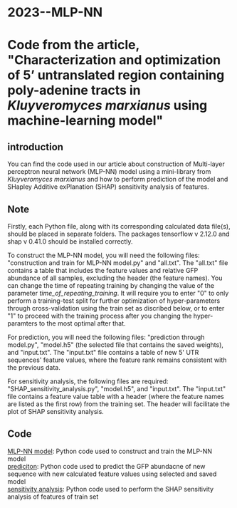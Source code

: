 # 2023--MLP-NN

# Code from the article, "Characterization and optimization of 5’ untranslated region containing poly-adenine tracts in *Kluyveromyces marxianus* using machine-learning model"

## introduction
You can find the code used in our article about construction of Multi-layer perceptron neural network (MLP-NN) model using a mini-library from *Kluyveromyces marxianus* and  how to perform prediction of the model and SHapley Additive exPlanation (SHAP) sensitivity analysis of features.

## Note

Firstly, each Python file, along with its corresponding calculated data file(s), should be placed in separate folders. The packages tensorflow v 2.12.0 and shap v 0.41.0 should be installed correctly.
  
To construct the MLP-NN model, you will need the following files: "construction and train for MLP-NN model.py" and "all.txt". The "all.txt" file contains a table that includes the feature values and relative GFP abundance of all samples, excluding the header (the feature names). You can change the time of repeating training by changing the value of the parameter *time_of_repeating_training*. It will require you to enter "0" to only perform a training-test split for further optimization of hyper-parameters through cross-validation using the train set as discribed below, or to enter "1" to proceed with the training process after you changing the hyper-paramters to the most optimal after that.
  
For prediction, you will need the following files: "prediction through model.py", "model.h5" (the selected file that contains the saved weights), and "input.txt". The "input.txt" file contains a table of new 5' UTR sequences' feature values, where the feature rank remains consistent with the previous data.
  
For sensitivity analysis, the following files are required: "SHAP_sensitivity_analysis.py", "model.h5", and "input.txt". The "input.txt" file contains a feature value table with a header (where the feature names are listed as the first row) from the training set. The header will facilitate the plot of SHAP sensitivity analysis.

## Code
[MLP-NN model](https://github.com/CODdown/2023--MLP-NN/tree/main/Code/construction%20and%20train%20for%20MLP-NN.py): Python code used to construct and train the MLP-NN model  
[prediciton](https://github.com/CODdown/2023--MLP-NN/tree/main/Code/prediction%20through%20model.py): Python code used to predict the GFP abundacne of new sequence with new calculated feature values using selected and saved model  
[sensitivity analysis](https://github.com/CODdown/2023--MLP-NN/tree/main/Code/SHAP%20sensitivity%20analysis.py): Python code used to perform the SHAP sensitivity analysis of features of train set  
